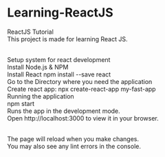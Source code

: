 # Learning-ReactJS
ReactJS Tutorial <br/>
This project is made for learning React JS. <br/><br/>

Setup system for react development <br/>
Install Node.js & NPM <br/>
Install React npm install --save react <br/>
Go to the Directory where you need the application <br/>
Create react app: npx create-react-app my-fast-app <br/>
Running the application <br/>
npm start <br/>
Runs the app in the development mode. <br/>
Open http://localhost:3000 to view it in your browser. <br/> <br/>

The page will reload when you make changes. <br/>
You may also see any lint errors in the console. <br/>
